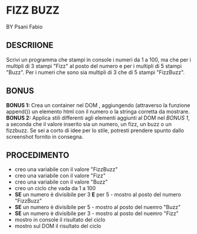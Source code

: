
# FIZZ BUZZ
BY Psani Fabio

## DESCRIIONE
Scrivi un programma che stampi in console i numeri da 1 a 100,
ma che per i multipli di 3 stampi "Fizz" al posto del numero e per i multipli di 5 stampi "Buzz".
Per i numeri che sono sia multipli di 3 che di 5 stampi "FizzBuzz".

## BONUS
**BONUS 1:**
Crea un container nel DOM , aggiungendo (attraverso la funzione append()) un elemento html con il numero o la stringa corretta da mostrare.
**BONUS 2:**
Applica stili differenti agli elementi aggiunti al DOM nel *BONUS 1*, a seconda che il valore inserito sia un numero, un fizz, un buzz o un fizzbuzz.
Se sei a corto di idee per lo stile, potresti prendere spunto dallo screenshot fornito in consegna.


## PROCEDIMENTO
- creo una variabile con il valore "FizzBuzz"
- creo una variabile con il valore "Fizz"
- creo una variabile con il valore "Buzz"
- creo un ciclo che vada da 1 a 100
- **SE** un numero è divisibile per 3 **E** per 5
        - mostro al posto del numero "FizzBuzz"
- **SE** un numero è divisibile per 5
        - mostro al posto del nuemro "Buzz"
- **SE** un numero è divisibile per 3
        - mostro al posto del nuemro "Fizz"
- mostro in console il risultato del ciclo
- mostro sul DOM il risultato del ciclo


